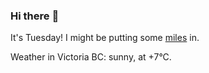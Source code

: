 ### Hi there :wave:

It's Tuesday! I might be putting some [miles](https://www.strava.com/athletes/889963) in.

Weather in Victoria BC: sunny, at +7°C.
